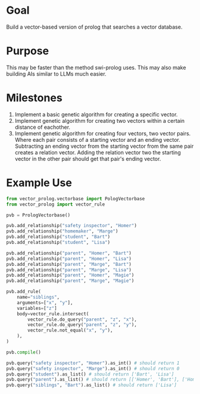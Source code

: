# Goal
Build a vector-based version of prolog that searches a vector database.

# Purpose
This may be faster than the method swi-prolog uses. This may also make building AIs similar to LLMs much easier.

# Milestones
1. Implement a basic genetic algorithm for creating a specific vector.
1. Implement genetic algorithm for creating two vectors within a certain distance of eachother. 
1. Implement genetic algorithm for creating four vectors, two vector pairs. Where each pair consists of a starting vector and an ending vector. Subtracting an ending vector from the starting vector from the same pair creates a relation vector. Adding the relation vector two the starting vector in the other pair should get that pair's ending vector.

# Example Use
```python
from vector_prolog.vectorbase import PologVectorbase
from vector_prolog import vector_rule

pvb = PrologVectorbase()

pvb.add_relationship("safety inspector", "Homer")
pvb.add_relationship("homemaker", "Marge")
pvb.add_relationship("student", "Bart")
pvb.add_relationship("student", "Lisa")

pvb.add_relationship("parent", "Homer", "Bart")
pvb.add_relationship("parent", "Homer", "Lisa")
pvb.add_relationship("parent", "Marge", "Bart")
pvb.add_relationship("parent", "Marge", "Lisa")
pvb.add_relationship("parent", "Homer", "Magie")
pvb.add_relationship("parent", "Marge", "Magie")

pvb.add_rule(
    name="siblings",
    arguments=["x", "y"],
    variables=["z"]
    body=vector_rule.intersect(
        vector_rule.do_query("parent", "z", "x"),
        vector_rule.do_query("parent", "z", "y"),
        vector_rule.not_equal("x", "y"),
    ),
)

pvb.compile()

pvb.query("safety inspector", "Homer").as_int() # should return 1
pvb.query("safety inspector", "Marge").as_int() # should return 0
pvb.query("student").as_list() # should return ['Bart', 'Lisa']
pvb.query("parent").as_list() # should return [['Homer', 'Bart'], ['Homer', 'Lisa'], etc.]
pvb.query("siblings", "Bart").as_list() # should return ['Lisa'] 
```